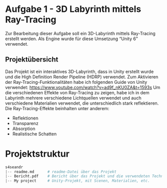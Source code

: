 # Aufgabe 1 - 3D Labyrinth mittels Ray-Tracing
Zur Bearbeitung dieser Aufgabe soll ein 3D-Labyrinth mittels Ray-Tracing erstellt werden. 
Als Engine wurde für diese Umsetzung “Unity 6” verwendet.

## Projektübersicht
Das Projekt ist ein interaktives 3D-Labyrinth, dass in Unity erstellt wurde und die High Definition Render Pipeline (HDRP) verwendet. 
Zum Aktivieren der Ray-Tracing-Funktionalitäten habe ich folgenden Guide von Unity verwendet: 
https://www.youtube.com/watch?v=ad9f_nKU0ZA&t=1593s 
Um die verschiedenen Effekte von Ray-Tracing zu zeigen, habe ich in dem Labyrinth mehrere verschiedene Lichtquellen verwendet 
und auch verschiedene Materialien verwendet, die unterschiedlich stark reflektieren.
Die Ray-Tracing-Effekte beinhalten unter anderem: 
- Reflektionen 
- Transparenz 
- Absorption 
- Realistische Schatten

# Projektstruktur
```python
s4seandr
|-- readme.md      # readme-Datei über das Projekt
|-- Bericht.pdf    # Bericht über das Projekt und die verwendeten Techniken
|-- My project     # Unity-Projekt, mit Scenen, Materialien, etc.
